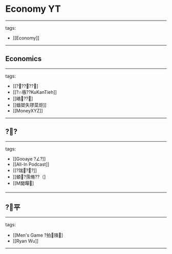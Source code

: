 ﻿---
layout: default
---

# Economy YT

---
tags:
  - [[Economy]]
  
---

## Economics
---
tags:
  - [[?????]
  - [[?∩嗾??KuKanTieh]]
  - [[皜??]
  - [[蝒桀失璆菜炬]]
  - [[MoneyXYZ]]
  
---

## ??
---
tags:
  - [[Gooaye ?∠?]]
  - [[All-In Podcast]]
  - [[?瑞??]]
  - [[蝢?霈脩??（]
  - [[M閫暺]
  
---

## ?平
---
tags:
  - [[Men's Game ?拍隤]
  - [[Ryan Wu]]
  
---

